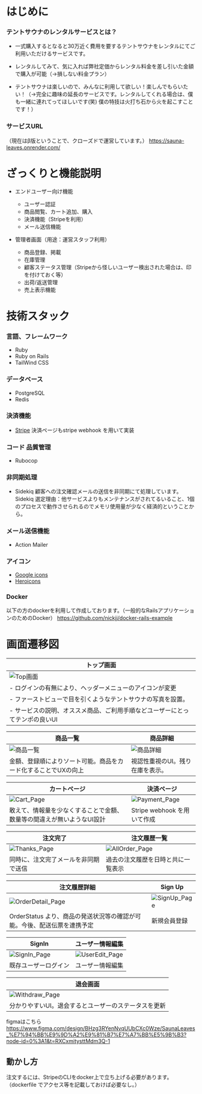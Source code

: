 # はじめに
### テントサウナのレンタルサービスとは？
- 一式購入するとなると30万近く費用を要するテントサウナをレンタルにてご利用いただけるサービスです。
- レンタルしてみて、気に入れば弊社定価からレンタル料金を差し引いた金額で購入が可能（→損しない料金プラン）

- テントサウナは楽しいので、みんなに利用して欲しい！楽しんでもらいたい！（→完全に趣味の延長のサービスです。レンタルしてくれる場合は、僕も一緒に連れてってほしいです(笑) 僕の特技は火打ち石から火を起こすことです！）

### サービスURL
（現在はβ版ということで、クローズドで運営しています。）
https://sauna-leaves.onrender.com/

# ざっくりと機能説明
- エンドユーザー向け機能
  - ユーザー認証
  - 商品閲覧、カート追加、購入
  - 決済機能（Stripeを利用）
  - メール送信機能

- 管理者画面（用途：運営スタッフ利用）
  - 商品登録、掲載
  - 在庫管理
  - 顧客ステータス管理（Stripeから怪しいユーザー検出された場合は、印を付けておく等）
  - 出荷/返送管理
  - 売上表示機能

# 技術スタック

### 言語、フレームワーク
- Ruby
- Ruby on Rails
- TailWind CSS

### データベース
- PostgreSQL
- Redis

### 決済機能
- [Stripe](https://stripe.com/docs/api)
 決済ページもstripe webhook を用いて実装

### コード 品質管理
- Rubocop

### 非同期処理
- Sidekiq
顧客への注文確認メールの送信を非同期にて処理しています。
Sidekiq 選定理由：他サービスよりもメンテナンスがされてるいること、1個のプロセスで動作させられるのでメモリ使用量が少なく経済的ということから。

### メール送信機能
- Action Mailer

### アイコン
- [Google icons](https://fonts.google.com/icons)
- [Heroicons](https://heroicons.com/)

### Docker
以下の方のdockerを利用して作成しております。（一般的なRailsアプリケーションのためのDocker）
https://github.com/nickjj/docker-rails-example

# 画面遷移図
| トップ画面 | 
| ---- |
| ![Top画面](https://github.com/Yuutamu/Sauna-Leaves-forShare/assets/143495920/2987dae1-48ab-4f2c-bd39-a06d8315a67a) |
| - ログインの有無により、ヘッダーメニューのアイコンが変更 |
| - ファーストビューで目を引くようなテントサウナの写真を設置。 |
| - サービスの説明、オススメ商品、ご利用手順などユーザーにとってテンポの良いUI |

| 商品一覧 | 商品詳細 |
| ---- | ---- |
| ![商品一覧](https://github.com/Yuutamu/Sauna-Leaves-forShare/assets/143495920/97e86941-e678-447d-9aa2-3d9ee66d4963)| ![商品詳細](https://github.com/Yuutamu/Sauna-Leaves-forShare/assets/143495920/9862a88a-624d-48f6-920f-79982843756f) |
| 金額、登録順によりソート可能。商品をカード化することでUXの向上 | 視認性重視のUI。残り在庫を表示。 |

| カートページ | 決済ページ |
| ---- | ---- |
| ![Cart_Page](https://github.com/Yuutamu/Sauna-Leaves-forShare/assets/143495920/a1bc44e1-f405-4058-b840-0ab09e8bfd87)| ![Payment_Page](https://github.com/Yuutamu/Sauna-Leaves-forShare/assets/143495920/163c3263-7bde-4e58-abb6-4c9a74c80ee1) |
| 敢えて、情報量を少なくすることで金額、数量等の間違えが無いようなUI設計 | Stripe webhook を用いて作成 |

| 注文完了 | 注文履歴一覧 |
| ---- | ---- |
| ![Thanks_Page](https://github.com/Yuutamu/Sauna-Leaves-forShare/assets/143495920/e7aa4e67-56b2-4be5-81f1-cd154549413b)| ![AllOrder_Page](https://github.com/Yuutamu/Sauna-Leaves-forShare/assets/143495920/61231f7a-1465-485e-a83b-8133f82bdf15) |
| 同時に、注文完了メールを非同期で送信 | 過去の注文履歴を日時と共に一覧表示 |

| 注文履歴詳細 | Sign Up |
| ---- | ---- |
| ![OrderDetail_Page](https://github.com/Yuutamu/Sauna-Leaves-forShare/assets/143495920/32def142-cbfa-4043-9834-967aad43ea16)| ![SignUp_Page](https://github.com/Yuutamu/Sauna-Leaves-forShare/assets/143495920/5d1ad1c4-5be5-4502-9ec2-02f90ac33b9e) |
| OrderStatus より、商品の発送状況等の確認が可能。今後、配送伝票を連携予定 | 新規会員登録 |

| SignIn | ユーザー情報編集 |
| ---- | ---- |
| ![SignIn_Page](https://github.com/Yuutamu/Sauna-Leaves-forShare/assets/143495920/351b02df-a5db-430f-b94e-6a8d13c16f49)| ![UserEdit_Page](https://github.com/Yuutamu/Sauna-Leaves-forShare/assets/143495920/992b66c5-dd2c-4d0d-b0b7-02353df24c68) |
| 既存ユーザーログイン | ユーザー情報編集 |

| 退会画面 |
| ---- |
| ![Withdraw_Page](https://github.com/Yuutamu/Sauna-Leaves-forShare/assets/143495920/d11bcd42-eee0-4a53-90de-29fbf89bce30) |
| 分かりやすいUI。退会するとユーザーのステータスを更新 |



figmaはこちら
https://www.figma.com/design/BHzg3RYenNvqUUbCXc0Wze/SaunaLeaves_%E7%94%BB%E9%9D%A2%E9%81%B7%E7%A7%BB%E5%9B%B3?node-id=0%3A1&t=RXCxmitysttMdm3Q-1

## 動かし方
注文するには、StripeのCLIをdocker上で立ち上げる必要があります。
（dockerfile でアクセス等を記載しておけば必要なし。）

